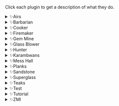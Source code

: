 Click each plugin to get a description of what they do.

<details>
  <summary>✨Airs</summary>
  
Requirements:
```
* 1 Runecrafting
* Air Talisman or Tiara
* Rune or Pure Essence
* (Optional) Stamina Potions
```

Functionality:
```
Crafts air runes or tiaras.
Walks from Falador east bank to the altar and back.
```  
</details>

<details>
  <summary>✨Barbarian</summary>
  
Requirements:
```
* 20 Fishing
* 15 Cooking
* Fly fishing rod
* Feathers
```

Functionality:
```
Fly fishes trout and salmon at Barbarian village.
Uses the fire to cook the fish.
Drops the fish and repeats.
```  
</details>

<details>
  <summary>✨Cooker</summary>
  
Requirements:
```
* Raw food or giant seaweed
* Cooking level for your chosen item
* Tai Bwo Wannai quest for Karambwans
```

Functionality:
```
Cooks raw food at any bank and range/fire.
Rogues' Den is supported.
Giant Seaweed is supported.
```  
</details>

<details>
  <summary>✨Firemaker</summary>
  
Requirements:
```
* Tinderbox and logs
* (Optional) Fire and law runes
* (Optional) Staff giving air runes
```

Functionality:
```
Creates lines of fires starting from Varrock West bank.
Teleports you to the Varrock fountain.
Or alternatively, walks you to Varrock fountain.
```  
</details>

<details>
  <summary>✨Gem Mine</summary>
  
Requirements:
```
* Pickaxe equipped
* Hard Karamja Diary
```

Functionality:
```
Mines gem rocks underneath Shilo Village.
Deposits gems in the diary bank chest.
```  
</details>


<details>
  <summary>✨Glass Blower</summary>
  
Requirements:
```
* Glassblowing pipe
* Molten glass
```

Functionality:
```
Blows various glass items for you.
Start near a bank booth or the Grand Exchange.
```  
</details>

<details>
  <summary>✨Hunter</summary>
  
Requirements:
```
* (Birds) Bird traps
* (Salamanders) Small fishing nets and rope
* (Falconry) Coins
* Make sure you have plenty of traps with you
```

Functionality:
```
* (Birds) Catches low level birds.
* (Salamanders) Catches Swamp Lizards or Red Salamanders.
* (Falconry) Catches kebbits at the Falconry.
```  
</details>

<details>
  <summary>✨Karambwans</summary>
  
Requirements:
```
* Tai Bwo Wannai quest
* 65 Fishing
* Karambwan vessel
* Raw karambwanji
* Lost City quest
* Fairy tale II started (access to Fairy Rings unlocked)
```

Functionality:
```
Catches Karambwans off the shore of Karamja.
Uses fairy rings to teleport to Zanaris.
Banks Karambwans in Zanaris then travels back to Karamja.
```  
</details>


<details>
  <summary>✨Mess Hall</summary>
  
Requirements:
```
* 45% Hosidius favour
* 20 Cooking
* Empty inventory
```

Functionality:
```
Creates dishes at the Hosidius Mess Hall.
Hops worlds to ensure maximum points.
```  
</details>

<details>
  <summary>✨Planks</summary>
  
Requirements:
```
* POH with a demon butler
* Bell-pull
* Coins
* Teleport runes
* Logs
```

Functionality:
```
Start on a PVP world next to the Camelot Castle bank chest.
Teleports to POH and uses butler to make planks.
IMPORTANT: Ensure your private chat is off.
```  
</details>

<details>
  <summary>✨Sandstone</summary>
  
Requirements:
```
* Pickaxe
* Coins
* (Optional) Humidify runes
* (Optional) Waterskins
```

Functionality:
```
Mines sandstone in the desert quarry.
Deposits sandstone in the grinder.
Casts humidify when out of waterskin sips.
```  
</details>

<details>
  <summary>✨Superglass</summary>
  
Requirements:
```
* 78 Magic
* Lunar Diplomacy quest
* Giant seaweed
* Buckets of sandstone
* Astral runes
* Staff of air and tome of fire
* OR smoke battlestaff
```

Functionality:
```
Withdraws seaweed and sand from your bank.
Casts the superglass make spell.
Banks your molten glass.
Picks up any excess glass from the ground.
```  
</details>

<details>
  <summary>✨Teaks</summary>
  
Requirements:
```
* Bone Voyage quest
* 35 Farming
* 70 Agility
* Fully grown trees in the patches
* Bank fully restored in the camp
```

Functionality:
```
Cuts your teak or mahogany trees on fossil island.
Banks or drops the logs gained.
Picks up bird's nests.
```  
</details>

<details>
  <summary>✨Test</summary>
  
Requirements:
```
* 
```

Functionality:
```

```  
</details>

<details>
  <summary>✨Tutorial</summary>
  
Requirements:
```
* An already registered account on the RS website
```

Functionality:
```
Completes tutorial island for you.
Ironman modes are supported.
Custom bank pin supported.
```  
</details>

<details>
  <summary>✨ZMI</summary>
  
Requirements:
```
* 50 Runecrafting
* 71 Magic
* Lunar Diplomacy quest
* Small, medium and large essence pouches
* Pure, rune or daeyalt essence
* Food
* Stamina potions (1)
* Various rune and stave combinations
* Rune pouch
```

Functionality:
```
Crafts runes at the Ourania altar.
Supports staminas and eating.
Supports daeyalt essence.
Supports dropping runes. (unstable)
```  
</details>